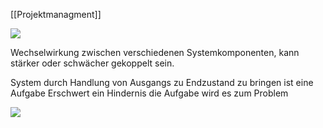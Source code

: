 [[Projektmanagment]]

<img src="Pasted%20image%2020230919225658.png"/>

Wechselwirkung zwischen verschiedenen Systemkomponenten, kann stärker oder schwächer gekoppelt sein.

System durch Handlung von Ausgangs zu Endzustand zu bringen ist eine Aufgabe
Erschwert ein Hindernis die Aufgabe wird es zum Problem

<img src="Pasted%20image%2020230919230042.png"/>